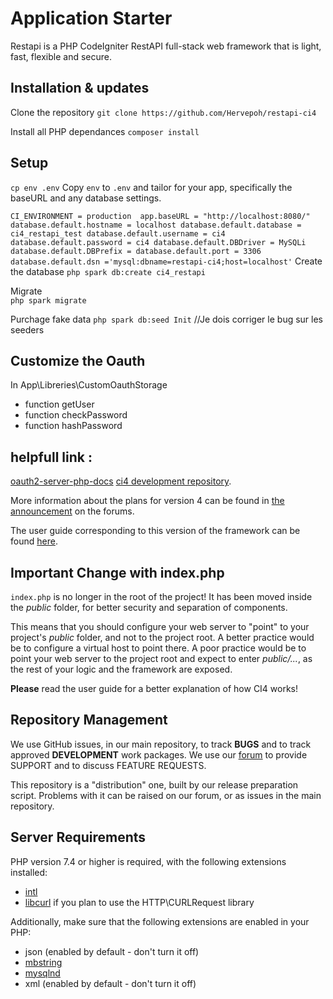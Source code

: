 # Application Starter

Restapi is a PHP CodeIgniter RestAPI full-stack web framework that is light, fast, flexible and secure.


## Installation & updates

Clone the repository
`git clone https://github.com/Hervepoh/restapi-ci4` 

Install all PHP dependances
`composer install` 


## Setup

`cp env .env`
Copy `env` to `.env` and tailor for your app, specifically the baseURL
and any database settings.

`
CI_ENVIRONMENT = production 
app.baseURL = "http://localhost:8080/" 
database.default.hostname = localhost
database.default.database = ci4_restapi_test
database.default.username = ci4
database.default.password = ci4
database.default.DBDriver = MySQLi
database.default.DBPrefix =
database.default.port = 3306
database.default.dsn ='mysql:dbname=restapi-ci4;host=localhost'
`
Create the database 
`php spark db:create ci4_restapi` 

Migrate  
`php spark migrate`

Purchage fake data
`php spark db:seed Init` //Je dois corriger le bug sur les seeders


## Customize the Oauth 
In App\Libreries\CustomOauthStorage
 * function getUser
 * function checkPassword
 * function hashPassword


## helpfull link :
[oauth2-server-php-docs](https://bshaffer.github.io/oauth2-server-php-docs/)
[ci4 development repository](https://github.com/codeigniter4/CodeIgniter4).

More information about the plans for version 4 can be found in [the announcement](http://forum.codeigniter.com/thread-62615.html) on the forums.

The user guide corresponding to this version of the framework can be found
[here](https://codeigniter4.github.io/userguide/).


## Important Change with index.php

`index.php` is no longer in the root of the project! It has been moved inside the *public* folder,
for better security and separation of components.

This means that you should configure your web server to "point" to your project's *public* folder, and
not to the project root. A better practice would be to configure a virtual host to point there. A poor practice would be to point your web server to the project root and expect to enter *public/...*, as the rest of your logic and the
framework are exposed.

**Please** read the user guide for a better explanation of how CI4 works!

## Repository Management

We use GitHub issues, in our main repository, to track **BUGS** and to track approved **DEVELOPMENT** work packages.
We use our [forum](http://forum.codeigniter.com) to provide SUPPORT and to discuss
FEATURE REQUESTS.

This repository is a "distribution" one, built by our release preparation script.
Problems with it can be raised on our forum, or as issues in the main repository.

## Server Requirements

PHP version 7.4 or higher is required, with the following extensions installed:

- [intl](http://php.net/manual/en/intl.requirements.php)
- [libcurl](http://php.net/manual/en/curl.requirements.php) if you plan to use the HTTP\CURLRequest library

Additionally, make sure that the following extensions are enabled in your PHP:

- json (enabled by default - don't turn it off)
- [mbstring](http://php.net/manual/en/mbstring.installation.php)
- [mysqlnd](http://php.net/manual/en/mysqlnd.install.php)
- xml (enabled by default - don't turn it off)
